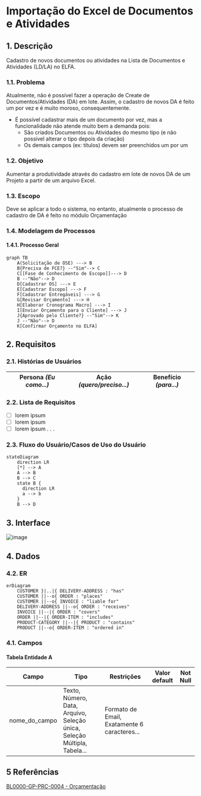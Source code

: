 # Importação do Excel de Documentos e Atividades

## 1. Descrição

Cadastro de novos documentos ou atividades na Lista de Documentos e Atividades (LD/LA) no ELFA.

### 1.1. Problema

Atualmente, não é possível fazer a operação de Create de Documentos/Atividades (DA) em lote. Assim, o cadastro de novos DA é feito um por vez e é muito moroso, consequentemente.

- É possível cadastrar mais de um documento por vez, mas a funcionalidade não atende muito bem a demanda pois:
  - São criados Documentos ou Atividades do mesmo tipo (e não possível alterar o tipo depois da criação)
  - Os demais campos (ex: títulos) devem ser preenchidos um por um


### 1.2. Objetivo

Aumentar a produtividade através do cadastro em lote de novos DA de um Projeto a partir de um arquivo Excel.

### 1.3. Escopo

Deve se aplicar a todo o sistema, no entanto, atualmente o processo de cadastro de DA é feito no módulo Orçamentação

### 1.4. Modelagem de Processos

#### 1.4.1. Processo Geral

```mermaid
graph TB
    A(Solicitação de OSE) ---> B
    B{Precisa de FCE?} --"Sim"--> C
    C[[Fase de Conhecimento de Escopo]]---> D
    B --"Não"--> D
    D[Cadastrar OS] ---> E
    E[Cadastrar Escopo] ---> F
    F[Cadastrar Entregáveis] ---> G
    G[Revisar Orçamento] ---> H
    H[Elaborar Cronograma Macro] ---> I
    I[Enviar Orçamento para o Cliente] ---> J
    J{Aprovado pelo Cliente?} --"Sim"--> K
    J --"Não"--> D
    K[Confirmar Orçamento no ELFA]
```

## 2. Requisitos

### 2.1. Histórias de Usuários

| Persona _(Eu como...)_ | Ação _(quero/preciso...)_ | Benefício _(para...)_ |
| ---------------------- | ------------------------- | --------------------- |

### 2.2. Lista de Requisitos

- [ ] lorem ipsum
- [ ] lorem ipsum
- [ ] lorem ipsum . . .

### 2.3. Fluxo do Usuário/Casos de Uso do Usuário

```mermaid
stateDiagram
    direction LR
    [*] --> A
    A --> B
    B --> C
    state B {
      direction LR
      a --> b
    }
    B --> D
```

## 3. Interface

![image](https://user-images.githubusercontent.com/114407461/206535989-8360f611-a22d-45bc-8d1d-08b31ad44005.png)

## 4. Dados

### 4.2. ER

```mermaid
erDiagram
    CUSTOMER }|..|{ DELIVERY-ADDRESS : "has"
    CUSTOMER ||--o{ ORDER : "places"
    CUSTOMER ||--o{ INVOICE : "liable for"
    DELIVERY-ADDRESS ||--o{ ORDER : "receives"
    INVOICE ||--|{ ORDER : "covers"
    ORDER ||--|{ ORDER-ITEM : "includes"
    PRODUCT-CATEGORY ||--|{ PRODUCT : "contains"
    PRODUCT ||--o{ ORDER-ITEM : "ordered in"
```

### 4.1. Campos

#### Tabela Entidade A

| Campo         | Tipo                                                                     | Restrições                                   | Valor default | Not Null |
| ------------- | ------------------------------------------------------------------------ | -------------------------------------------- | ------------- | -------- |
| nome_do_campo | Texto, Número, Data, Arquivo, Seleção única, Seleção Múltipla, Tabela... | Formato de Email, Exatamente 6 caracteres... |               |

## 5 Referências

[BL0000-GP-PRC-0004 - Orçamentação](https://blossomconsultoria.sharepoint.com/:w:/r/sites/SGQ2/Documentos%20Compartilhados/01_Procedimentos/08_Gerenciamento%20de%20Projeto/BL0000-GP-PRC-0004%20-%20Or%C3%A7amenta%C3%A7%C3%A3o%20Rev.00.docx?d=w664883832c8e487881bd014687382702&csf=1&web=1&e=CYyQhH)
